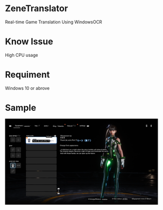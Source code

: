 # ZeneTranslator
Real-time Game Translation Using WindowsOCR
# Know Issue 
High CPU usage 
# Requiment
Windows 10 or abrove
# Sample
<img src="https://github.com/zeneisis/ZeneTranslator/blob/main/sample.png">

